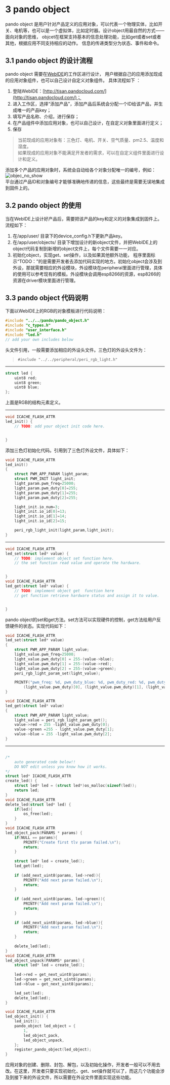 # 3 pando object    
pando object 是用户针对产品定义的应用对象，可以代表一个物理实体，比如开关、电机等，也可以是一个虚拟体，比如定时器。设计object用最自然的方式——面向对象的思维，
objcet在框架支持基本的信息处理功能，比如get或者set或者其他，根据应用不同支持相应的动作。
信息的传递类型分为状态、事件和命令。  

## 3.1 pando object 的设计流程  
pando object 需要在[WebIDE](http://tisan.pandocloud.com/)的工作区进行设计， 用户根据自己的应用添加现成的应用对象组件，也可以自己设计自定义对象组件。
具体流程如下  ：
1. 登陆WebIDE：[http://tisan.pandocloud.com/](http://tisan.pandocloud.com/)；
2. 进入工作区，选择“添加产品”，添加产品后系统会分配一个ID给该产品，并生成唯一的产品key；
3. 填写产品名称、介绍，进行保存；
4. 在产品组件中添加应用对象，也可以自己设计，在自定义对象里面进行定义；
5. 保存  

> 当前现成的应用对象有：三色灯、电机、开关、空气质量、pm2.5、温度和湿度。  
> 如果现成的应用对象不能满足开发者的需求，可以在自定义组件里面进行设计和定义。  

添加多个产品的应用对象时，系统会自动给各个对象分配唯一的编号，例如：  
![objec_no_show](image/pando_object_num.png)  
平台通过产品ID和对象编号才能够准确地传递的信息，这些最终是需要无误地集成到固件上的。  

## 3.2 pando object 的使用  
当在WebIDE上设计好产品后，需要把该产品的key和定义的对象集成到固件上。流程如下：    
1. 在/app/user/ 目录下的device_config.h下更新产品key。  
2. 在/app/user/objects/ 目录下增加设计的新object文件，并把WebIDE上的object代码复制到新增的object文件上，每个文件需要一一对应。
3. 初始化object，实现get、set操作，以及如果其他额外功能， 程序里面标示“TODO：”的是需要开发者去添加代码实现的地方。初始化object会涉及到外设，那就需要相应的外设模块，外设模块在peripheral里面进行管理，具体的使用可以参考现有的模板。外设模块会调用esp8266的资源，esp8266的资源在driver模块里面进行管理。  
  
## 3.3 pando object 代码说明  
下面以WebIDE上的RGB的对象模板进行代码说明：  
```c
#include "../../pando/pando_object.h"
#include "c_types.h"
#include "user_interface.h"
#include "led.h"
// add your own includes below
```   
头文件引用，一般需要添加相应的外设头文件。三色灯的外设头文件为：  
> `#include "../../peripheral/peri_rgb_light.h"`
***  


```c
struct led {
	uint8 red;
	uint8 green;
	uint8 blue;
};
```   
上面是RGB的结构元素定义。  
***  

```c
void ICACHE_FLASH_ATTR
led_init() {
	// TODO: add your object init code here.


}
```  
添加三色灯初始化代码。引用到了三色灯外设文件，具体如下：  
```c
void ICACHE_FLASH_ATTR
led_init()
{
	struct PWM_APP_PARAM light_param;
	struct PWM_INIT light_init;
	light_param.pwm_freq=25000;
	light_param.pwm_duty[0]=255;
	light_param.pwm_duty[1]=255;
	light_param.pwm_duty[2]=255;

	light_init.io_num=3;
	light_init.io_id[0]=13;
	light_init.io_id[1]=14;
	light_init.io_id[2]=15;

	peri_rgb_light_init(light_param,light_init);
}
```  

***  


```c
void ICACHE_FLASH_ATTR
led_set(struct led* value) {
	// TODO: implement object set function here.
	// the set function read value and operate the hardware.


}
void ICACHE_FLASH_ATTR
led_get(struct led* value) {
	// TODO: implement object get  function here
	// get function retrieve hardware status and assign it to value.


}  
```  
pando object的set和get方法。set方法可以实现硬件的控制，get方法给用户反馈硬件的状态。实现代码如下：  
```c  
void ICACHE_FLASH_ATTR
led_set(struct led* value)
{
	struct PWM_APP_PARAM light_value;
	light_value.pwm_freq=25000;
	light_value.pwm_duty[0] = 255-(value->blue);
	light_value.pwm_duty[1] = 255-(value->red);
	light_value.pwm_duty[2] = 255-(value->green);
	peri_rgb_light_param_set(light_value);

    PRINTF("pwm_freq: %d, pwm_duty_blue: %d, pwm_duty_red: %d, pwm_duty_green: %d\n", light_value.pwm_freq,
        (light_value.pwm_duty)[0], (light_value.pwm_duty)[1], (light_value.pwm_duty)[2]);
}

void ICACHE_FLASH_ATTR
led_get(struct led* value)
{
	struct PWM_APP_PARAM light_value;
	light_value = peri_rgb_light_param_get();
	value->red = 255 -light_value.pwm_duty[0];
	value->green =255 - light_value.pwm_duty[1];
	value->blue = 255 -light_value.pwm_duty[2];
}  
```  

*** 


```c

/*
	auto generated code below!!
	DO NOT edit unless you know how it works.
*/
struct led* ICACHE_FLASH_ATTR
create_led() {
	struct led* led = (struct led*)os_malloc(sizeof(led));
	return led;
}
void ICACHE_FLASH_ATTR
delete_led(struct led* led) {
	if(led){
		os_free(led);
	}
}
void ICACHE_FLASH_ATTR
led_object_pack(PARAMS * params) {
	if(NULL == params){
		PRINTF("Create first tlv param failed.\n");
		return;
	}
	
	struct led* led = create_led();
	led_get(led);
	
	if (add_next_uint8(params, led->red)){
		PRINTF("Add next param failed.\n");
		return;
	}
	
	if (add_next_uint8(params, led->green)){
		PRINTF("Add next param failed.\n");
		return;
	}
	
	if (add_next_uint8(params, led->blue)){
		PRINTF("Add next param failed.\n");
		return;
	}
	
	delete_led(led);
}
void ICACHE_FLASH_ATTR
led_object_unpack(PARAMS* params) {
	struct led* led = create_led();
	
	led->red = get_next_uint8(params);
	led->green = get_next_uint8(params);
	led->blue = get_next_uint8(params);

	led_set(led);
	delete_led(led);
} 

void ICACHE_FLASH_ATTR
led_object_init() {
	led_init();
	pando_object led_object = {
		1,
		led_object_pack,
		led_object_unpack,
	};
	register_pando_object(led_object);
}

```
应用对象的创建、删除、封包、解包，以及初始化操作，开发者一般可以不用去改。在这里，开发者只要实现初始化、get、set操作就可以了，而这几个功能会涉及到接下来的外设文件，所以需要在外设文件里面实现这些功能。  




